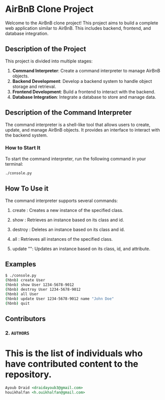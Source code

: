 # AirBnB Clone Project

Welcome to the AirBnB clone project! This project aims to build a complete web application similar to AirBnB. This includes backend, frontend, and database integration.

## Description of the Project

This project is divided into multiple stages:
1. **Command Interpreter**: Create a command interpreter to manage AirBnB objects.
2. **Backend Development**: Develop a backend system to handle object storage and retrieval.
3. **Frontend Development**: Build a frontend to interact with the backend.
4. **Database Integration**: Integrate a database to store and manage data.

## Description of the Command Interpreter

The command interpreter is a shell-like tool that allows users to create, update, and manage AirBnB objects. It provides an interface to interact with the backend system.

### How to Start It

To start the command interpreter, run the following command in your terminal:

```bash
./console.py
```
## How To Use it
The command interpreter supports several commands:

1. create <class>: Creates a new instance of the specified class.

2. show <class> <id>: Retrieves an instance based on its class and id.

3. destroy <class> <id>: Deletes an instance based on its class and id.

4. all <class>: Retrieves all instances of the specified class.

5. update <class> <id> <attribute name> "<attribute value>": Updates an instance based on its class, id, and attribute.
## Examples
```bash
$ ./console.py
(hbnb) create User
(hbnb) show User 1234-5678-9012
(hbnb) destroy User 1234-5678-9012
(hbnb) all User
(hbnb) update User 1234-5678-9012 name "John Doe"
(hbnb) quit
```
## Contributors

### 2. `AUTHORS`




# This is the list of individuals who have contributed content to the repository.
```markdown
Ayoub Draid <draidayoub3@gmail.com>
houikhalfan <h.ouikhalfan@gmail.com>
```
